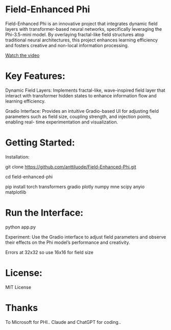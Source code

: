 # Field-Enhanced Phi

Field-Enhanced Phi is an innovative project that integrates dynamic field layers with transformer-based neural networks, specifically leveraging the Phi-3.5-mini model. By overlaying fractal-like field structures atop traditional neural architectures, this project enhances learning efficiency and fosters creative and non-local information processing. 

[Watch the video](https://youtu.be/Op3hKPYdmYI)

# Key Features:

Dynamic Field Layers: Implements fractal-like, wave-inspired field layer that interact with transformer hidden states to enhance information flow and learning efficiency.

Gradio Interface: Provides an intuitive Gradio-based UI for adjusting field parameters such as field size, coupling strength, and injection points, enabling real-
time experimentation and visualization.

# Getting Started:

Installation:

git clone https://github.com/anttiluode/Field-Enhanced-Phi.git 

cd field-enhanced-phi

pip install torch transformers gradio plotly numpy mne scipy anyio matplotlib

# Run the Interface:

python app.py 

Experiment: Use the Gradio interface to adjust field parameters and observe their effects on the Phi model’s performance and creativity.

Errors at 32x32 so use 16x16 for field size

# License:

MIT License

# Thanks 

To Microsoft for PHI.. Claude and ChatGPT for coding.. 
